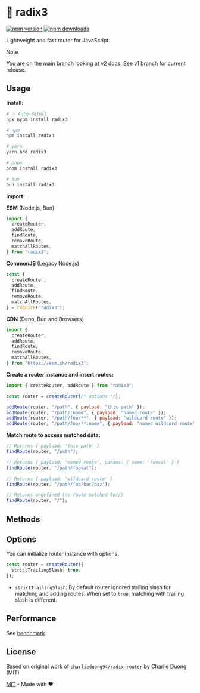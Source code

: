 # 🌳 radix3

<!-- automd:badges -->

[![npm version](https://img.shields.io/npm/v/radix3)](https://npmjs.com/package/radix3)
[![npm downloads](https://img.shields.io/npm/dm/radix3)](https://npmjs.com/package/radix3)

<!-- /automd -->

Lightweight and fast router for JavaScript.

> [!NOTE]
> You are on the main branch looking at v2 docs. See [v1 branch](https://github.com/unjs/radix3/tree/v1) for current release.

## Usage

**Install:**

<!-- automd:pm-install -->

```sh
# ✨ Auto-detect
npx nypm install radix3

# npm
npm install radix3

# yarn
yarn add radix3

# pnpm
pnpm install radix3

# bun
bun install radix3
```

<!-- /automd -->

**Import:**

<!-- automd:jsimport cdn cjs src="./src/index.ts"-->

**ESM** (Node.js, Bun)

```js
import {
  createRouter,
  addRoute,
  findRoute,
  removeRoute,
  matchAllRoutes,
} from "radix3";
```

**CommonJS** (Legacy Node.js)

```js
const {
  createRouter,
  addRoute,
  findRoute,
  removeRoute,
  matchAllRoutes,
} = require("radix3");
```

**CDN** (Deno, Bun and Browsers)

```js
import {
  createRouter,
  addRoute,
  findRoute,
  removeRoute,
  matchAllRoutes,
} from "https://esm.sh/radix3";
```

<!-- /automd -->

**Create a router instance and insert routes:**

```js
import { createRouter, addRoute } from "radix3";

const router = createRouter(/* options */);

addRoute(router, "/path", { payload: "this path" });
addRoute(router, "/path/:name", { payload: "named route" });
addRoute(router, "/path/foo/**", { payload: "wildcard route" });
addRoute(router, "/path/foo/**:name", { payload: "named wildcard route" });
```

**Match route to access matched data:**

```js
// Returns { payload: 'this path' }
findRoute(router, "/path");

// Returns { payload: 'named route', params: { name: 'fooval' } }
findRoute(router, "/path/fooval");

// Returns { payload: 'wildcard route' }
findRoute(router, "/path/foo/bar/baz");

// Returns undefined (no route matched for/)
findRoute(router, "/");
```

## Methods

## Options

You can initialize router instance with options:

```ts
const router = createRouter({
  strictTrailingSlash: true,
});
```

- `strictTrailingSlash`: By default router ignored trailing slash for matching and adding routes. When set to `true`, matching with trailing slash is different.

## Performance

See [benchmark](./benchmark).

## License

Based on original work of [`charlieduong94/radix-router`](https://github.com/charlieduong94/radix-router)
by [Charlie Duong](https://github.com/charlieduong94) (MIT)

[MIT](./LICENSE) - Made with ❤️

<!-- Badges -->

[npm-version-src]: https://img.shields.io/npm/v/radix3?style=flat&colorA=18181B&colorB=F0DB4F
[npm-version-href]: https://npmjs.com/package/radix3
[npm-downloads-src]: https://img.shields.io/npm/dm/radix3?style=flat&colorA=18181B&colorB=F0DB4F
[npm-downloads-href]: https://npmjs.com/package/radix3
[codecov-src]: https://img.shields.io/codecov/c/gh/unjs/radix3/main?style=flat&colorA=18181B&colorB=F0DB4F
[codecov-href]: https://codecov.io/gh/unjs/radix3
[bundle-src]: https://img.shields.io/bundlephobia/minzip/radix3?style=flat&colorA=18181B&colorB=F0DB4F
[bundle-href]: https://bundlephobia.com/result?p=radix3
[license-src]: https://img.shields.io/github/license/unjs/radix3.svg?style=flat&colorA=18181B&colorB=F0DB4F
[license-href]: https://github.com/unjs/radix3/blob/main/LICENSE
[jsdocs-src]: https://img.shields.io/badge/jsDocs.io-reference-18181B?style=flat&colorA=18181B&colorB=F0DB4F
[jsdocs-href]: https://www.jsdocs.io/package/radix3
